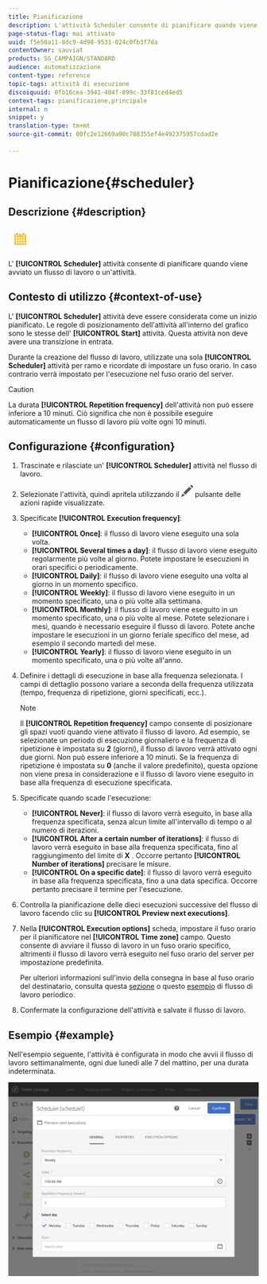 ```yaml
---
title: Pianificazione
description: L'attività Scheduler consente di pianificare quando viene avviato un flusso di lavoro o un'attività.
page-status-flag: mai attivato
uuid: f5e50a11-8dc9-4d98-9531-024c0fb3f7da
contentOwner: sauviat
products: SG_CAMPAIGN/STANDARD
audience: automatizzazione
content-type: reference
topic-tags: attività di esecuzione
discoiquuid: 0fb16cea-3941-404f-899c-33f81ced4ed5
context-tags: pianificazione,principale
internal: n
snippet: y
translation-type: tm+mt
source-git-commit: 00fc2e12669a00c788355ef4e492375957cdad2e

---
```



# Pianificazione{#scheduler}

## Descrizione {#description}

![](assets/scheduler.png)

L' **[!UICONTROL Scheduler]** attività consente di pianificare quando viene avviato un flusso di lavoro o un'attività.

## Contesto di utilizzo {#context-of-use}

L' **[!UICONTROL Scheduler]** attività deve essere considerata come un inizio pianificato. Le regole di posizionamento dell'attività all'interno del grafico sono le stesse dell' **[!UICONTROL Start]** attività. Questa attività non deve avere una transizione in entrata.

Durante la creazione del flusso di lavoro, utilizzate una sola **[!UICONTROL Scheduler]** attività per ramo e ricordate di impostare un fuso orario. In caso contrario verrà impostato per l'esecuzione nel fuso orario del server.

>[!CAUTION]
>
>La durata **[!UICONTROL Repetition frequency]** dell'attività non può essere inferiore a 10 minuti. Ciò significa che non è possibile eseguire automaticamente un flusso di lavoro più volte ogni 10 minuti.

## Configurazione {#configuration}

1. Trascinate e rilasciate un' **[!UICONTROL Scheduler]** attività nel flusso di lavoro.
1. Selezionate l'attività, quindi apritela utilizzando il ![](assets/edit_darkgrey-24px.png) pulsante delle azioni rapide visualizzate.
1. Specificate **[!UICONTROL Execution frequency]**:

   * **[!UICONTROL Once]**: il flusso di lavoro viene eseguito una sola volta.
   * **[!UICONTROL Several times a day]**: il flusso di lavoro viene eseguito regolarmente più volte al giorno. Potete impostare le esecuzioni in orari specifici o periodicamente.
   * **[!UICONTROL Daily]**: il flusso di lavoro viene eseguito una volta al giorno in un momento specifico.
   * **[!UICONTROL Weekly]**: il flusso di lavoro viene eseguito in un momento specificato, una o più volte alla settimana.
   * **[!UICONTROL Monthly]**: il flusso di lavoro viene eseguito in un momento specificato, una o più volte al mese. Potete selezionare i mesi, quando è necessario eseguire il flusso di lavoro. Potete anche impostare le esecuzioni in un giorno feriale specifico del mese, ad esempio il secondo martedì del mese.
   * **[!UICONTROL Yearly]**: il flusso di lavoro viene eseguito in un momento specificato, una o più volte all'anno.

1. Definire i dettagli di esecuzione in base alla frequenza selezionata. I campi di dettaglio possono variare a seconda della frequenza utilizzata (tempo, frequenza di ripetizione, giorni specificati, ecc.).

   >[!NOTE]
   >
   >Il **[!UICONTROL Repetition frequency]** campo consente di posizionare gli spazi vuoti quando viene attivato il flusso di lavoro. Ad esempio, se selezionate un periodo di esecuzione giornaliero e la frequenza di ripetizione è impostata su **2** (giorni), il flusso di lavoro verrà attivato ogni due giorni. Non può essere inferiore a 10 minuti. Se la frequenza di ripetizione è impostata su **0** (anche il valore predefinito), questa opzione non viene presa in considerazione e il flusso di lavoro viene eseguito in base alla frequenza di esecuzione specificata.

1. Specificate quando scade l'esecuzione:

   * **[!UICONTROL Never]**: il flusso di lavoro verrà eseguito, in base alla frequenza specificata, senza alcun limite all'intervallo di tempo o al numero di iterazioni.
   * **[!UICONTROL After a certain number of iterations]**: il flusso di lavoro verrà eseguito in base alla frequenza specificata, fino al raggiungimento del limite di **X** . Occorre pertanto **[!UICONTROL Number of iterations]** precisare le misure.
   * **[!UICONTROL On a specific date]**: il flusso di lavoro verrà eseguito in base alla frequenza specificata, fino a una data specifica. Occorre pertanto precisare il termine per l'esecuzione.

1. Controlla la pianificazione delle dieci esecuzioni successive del flusso di lavoro facendo clic su **[!UICONTROL Preview next executions]**.

1. Nella **[!UICONTROL Execution options]** scheda, impostare il fuso orario per il pianificatore nel **[!UICONTROL Time zone]** campo. Questo consente di avviare il flusso di lavoro in un fuso orario specifico, altrimenti il flusso di lavoro verrà eseguito nel fuso orario del server per impostazione predefinita.

   Per ulteriori informazioni sull'invio della consegna in base al fuso orario del destinatario, consulta questa [sezione](../../sending/using/sending-messages-at-the-recipient-s-time-zone.md) o questo [esempio](../../automating/using/push-notification-delivery.md#sending-a-recurring-push-notification-with-a-workflow) di flusso di lavoro periodico.

1. Confermate la configurazione dell'attività e salvate il flusso di lavoro.

## Esempio {#example}

Nell'esempio seguente, l'attività è configurata in modo che avvii il flusso di lavoro settimanalmente, ogni due lunedì alle 7 del mattino, per una durata indeterminata.

![](assets/wkf_scheduler_example.png)

